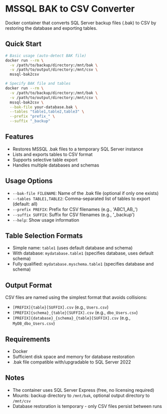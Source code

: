 # MSSQL BAK to CSV Converter

Docker container that converts SQL Server backup files (.bak) to CSV by restoring the database and exporting tables.

## Quick Start

```bash
# Basic usage (auto-detect BAK file)
docker run --rm \
  -v /path/to/backup/directory:/mnt/bak \
  -v /path/to/output/directory:/mnt/csv \
  mssql-bak2csv

# Specify BAK file and tables
docker run --rm \
  -v /path/to/backup/directory:/mnt/bak \
  -v /path/to/output/directory:/mnt/csv \
  mssql-bak2csv \
  --bak-file your-database.bak \
  --tables "table1,table2,table3" \
  --prefix "prefix_" \
  --suffix "_backup"
```

## Features

- Restores MSSQL .bak files to a temporary SQL Server instance
- Lists and exports tables to CSV format
- Supports selective table export
- Handles multiple databases and schemas

## Usage Options

- `--bak-file FILENAME`: Name of the .bak file (optional if only one exists)
- `--tables TABLE1,TABLE2`: Comma-separated list of tables to export (default: all)
- `--prefix PREFIX`: Prefix for CSV filenames (e.g., 'ABC1_AB_')
- `--suffix SUFFIX`: Suffix for CSV filenames (e.g., '_backup')
- `--help`: Show usage information

## Table Selection Formats

- Simple name: `table1` (uses default database and schema)
- With database: `mydatabase.table1` (specifies database, uses default schema)
- Fully qualified: `mydatabase.myschema.table1` (specifies database and schema)

## Output Format

CSV files are named using the simplest format that avoids collisions:

- `[PREFIX]{table}[SUFFIX].csv` (e.g., `Users.csv`)
- `[PREFIX]{schema}_{table}[SUFFIX].csv` (e.g., `dbo_Users.csv`)
- `[PREFIX]{database}_{schema}_{table}[SUFFIX].csv` (e.g., `MyDB_dbo_Users.csv`)

## Requirements

- Docker
- Sufficient disk space and memory for database restoration
- .bak file compatible with/upgradable to SQL Server 2022

## Notes

- The container uses SQL Server Express (free, no licensing required)
- Mounts: backup directory to `/mnt/bak`, optional output directory to `/mnt/csv`
- Database restoration is temporary - only CSV files persist between runs
